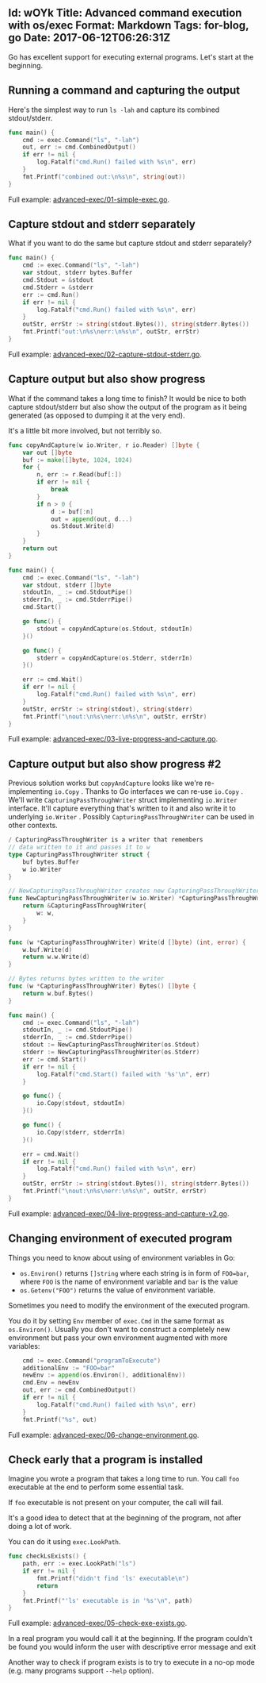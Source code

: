 Id: wOYk
Title: Advanced command execution with os/exec
Format: Markdown
Tags: for-blog, go
Date: 2017-06-12T06:26:31Z
--------------
Go has excellent support for executing external programs. Let's start at the beginning.

## Running a command and capturing the output

Here's the simplest way to run `ls -lah` and capture its combined stdout/stderr.

```go
func main() {
	cmd := exec.Command("ls", "-lah")
	out, err := cmd.CombinedOutput()
	if err != nil {
		log.Fatalf("cmd.Run() failed with %s\n", err)
	}
	fmt.Printf("combined out:\n%s\n", string(out))
}
```

Full example: [advanced-exec/01-simple-exec.go](https://github.com/kjk/go-cookbook/blob/master/advanced-exec/01-simple-exec.go).

## Capture stdout and stderr separately

What if you want to do the same but capture stdout and stderr separately?

```go
func main() {
	cmd := exec.Command("ls", "-lah")
	var stdout, stderr bytes.Buffer
	cmd.Stdout = &stdout
	cmd.Stderr = &stderr
	err := cmd.Run()
	if err != nil {
		log.Fatalf("cmd.Run() failed with %s\n", err)
	}
	outStr, errStr := string(stdout.Bytes()), string(stderr.Bytes())
	fmt.Printf("out:\n%s\nerr:\n%s\n", outStr, errStr)
}
```

Full example: [advanced-exec/02-capture-stdout-stderr.go](https://github.com/kjk/go-cookbook/blob/master/advanced-exec/02-capture-stdout-stderr.go).

## Capture output but also show progress

What if the command takes a long time to finish? It would be nice to both capture stdout/stderr but also show the output of the program as it being generated (as opposed to dumping it at the very end).

It's a little bit more involved, but not terribly so.

```go
func copyAndCapture(w io.Writer, r io.Reader) []byte {
	var out []byte
	buf := make([]byte, 1024, 1024)
	for {
		n, err := r.Read(buf[:])
		if err != nil {
			break
		}
		if n > 0 {
			d := buf[:n]
			out = append(out, d...)
			os.Stdout.Write(d)
		}
	}
	return out
}

func main() {
	cmd := exec.Command("ls", "-lah")
	var stdout, stderr []byte
	stdoutIn, _ := cmd.StdoutPipe()
	stderrIn, _ := cmd.StderrPipe()
	cmd.Start()

	go func() {
		stdout = copyAndCapture(os.Stdout, stdoutIn)
	}()

	go func() {
		stderr = copyAndCapture(os.Stderr, stderrIn)
	}()

	err := cmd.Wait()
	if err != nil {
		log.Fatalf("cmd.Run() failed with %s\n", err)
	}
	outStr, errStr := string(stdout), string(stderr)
	fmt.Printf("\nout:\n%s\nerr:\n%s\n", outStr, errStr)
}
```

Full example: [advanced-exec/03-live-progress-and-capture.go](https://github.com/kjk/go-cookbook/blob/master/advanced-exec/03-live-progress-and-capture.go).

## Capture output but also show progress #2

Previous solution works but `copyAndCapture` looks like we're re-implementing `io.Copy` . Thanks to Go interfaces we can re-use `io.Copy` . We'll write `CapturingPassThroughWriter` struct implementing `io.Writer` interface. It'll capture everything that's written to it and also write it to underlying `io.Writer` . Possibly `CapturingPassThroughWriter` can be used in other contexts.

```go
/ CapturingPassThroughWriter is a writer that remembers
// data written to it and passes it to w
type CapturingPassThroughWriter struct {
	buf bytes.Buffer
	w io.Writer
}

// NewCapturingPassThroughWriter creates new CapturingPassThroughWriter
func NewCapturingPassThroughWriter(w io.Writer) *CapturingPassThroughWriter {
	return &CapturingPassThroughWriter{
		w: w,
	}
}

func (w *CapturingPassThroughWriter) Write(d []byte) (int, error) {
	w.buf.Write(d)
	return w.w.Write(d)
}

// Bytes returns bytes written to the writer
func (w *CapturingPassThroughWriter) Bytes() []byte {
	return w.buf.Bytes()
}

func main() {
	cmd := exec.Command("ls", "-lah")
	stdoutIn, _ := cmd.StdoutPipe()
	stderrIn, _ := cmd.StderrPipe()
	stdout := NewCapturingPassThroughWriter(os.Stdout)
	stderr := NewCapturingPassThroughWriter(os.Stderr)
	err := cmd.Start()
	if err != nil {
		log.Fatalf("cmd.Start() failed with '%s'\n", err)
	}

	go func() {
		io.Copy(stdout, stdoutIn)
	}()

	go func() {
		io.Copy(stderr, stderrIn)
	}()

	err = cmd.Wait()
	if err != nil {
		log.Fatalf("cmd.Run() failed with %s\n", err)
	}
	outStr, errStr := string(stdout.Bytes()), string(stderr.Bytes())
	fmt.Printf("\nout:\n%s\nerr:\n%s\n", outStr, errStr)
}
```

Full example: [advanced-exec/04-live-progress-and-capture-v2.go](https://github.com/kjk/go-cookbook/blob/master/advanced-exec/04-live-progress-and-capture-v2.go).

## Changing environment of executed program

Things you need to know about using of environment variables in Go:
* `os.Environ()` returns `[]string` where each string is in form of `FOO=bar`, where `FOO` is the name of environment variable and `bar` is the value
* `os.Getenv("FOO")` returns the value of environment variable.

Sometimes you need to modify the environment of the executed program.

You do it by setting `Env` member of `exec.Cmd` in the same format as `os.Environ()`. Usually you don't want to construct a completely new environment but pass your own environment augmented with more variables:

```go
	cmd := exec.Command("programToExecute")
	additionalEnv := "FOO=bar"
	newEnv := append(os.Environ(), additionalEnv))
	cmd.Env = newEnv
	out, err := cmd.CombinedOutput()
	if err != nil {
		log.Fatalf("cmd.Run() failed with %s\n", err)
	}
	fmt.Printf("%s", out)
```

Full example: [advanced-exec/06-change-environment.go](https://github.com/kjk/go-cookbook/blob/master/advanced-exec/06-change-environment.go).


## Check early that a program is installed

Imagine you wrote a program that takes a long time to run. You call `foo` executable at the end to perform some essential task.

If `foo` executable is not present on your computer, the call will fail.

It's a good idea to detect that at the beginning of the program, not after doing a lot of work.


You can do it using `exec.LookPath`.

```go
func checkLsExists() {
	path, err := exec.LookPath("ls")
	if err != nil {
		fmt.Printf("didn't find 'ls' executable\n")
		return
	}
	fmt.Printf("'ls' executable is in '%s'\n", path)
}
```

Full example: [advanced-exec/05-check-exe-exists.go](https://github.com/kjk/go-cookbook/blob/master/advanced-exec/05-check-exe-exists.go).

In a real program you would call it at the beginning. If the program couldn't be found you would inform the user with descriptive error message and exit

Another way to check if program exists is to try to execute in a no-op mode (e.g. many programs support `--help` option).
